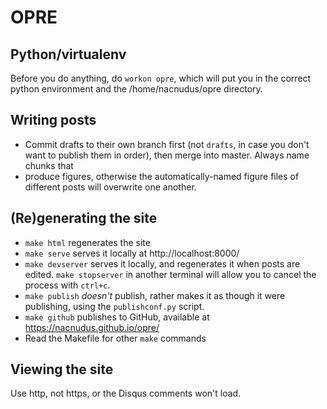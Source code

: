# OPRE

## Python/virtualenv

Before you do anything, do `workon opre`, which will put you in the correct
python environment and the /home/nacnudus/opre directory.

## Writing posts

* Commit drafts to their own branch first (not `drafts`, in case you don't want
  to publish them in order), then merge into master.  Always name chunks that
* produce figures, otherwise the automatically-named
  figure files of different posts will overwrite one another.

## (Re)generating the site

* `make html` regenerates the site
* `make serve` serves it locally at http://localhost:8000/
* `make devserver` serves it locally, and regenerates it when posts are edited.
  `make stopserver` in another terminal will allow you to cancel the process
  with `ctrl+c`.
* `make publish` *doesn't* publish, rather makes it as though it were
  publishing, using the `publishconf.py` script.
* `make github` publishes to GitHub, available at https://nacnudus.github.io/opre/
* Read the Makefile for other `make` commands

## Viewing the site

Use http, not https, or the Disqus comments won't load.
